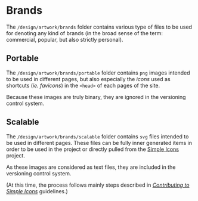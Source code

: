 # Brands

The `/design/artwork/brands` folder contains various type of files to be used for denoting any kind of brands (in the broad sense of the term: commercial, popular, but also strictly personal).

## Portable

The `/design/artwork/brands/portable` folder contains `png` images intended to be used in different pages, but also especially the _icons_ used as shortcuts (_ie._ _favicons_) in the `<head>` of each pages of the site.

Because these images are truly binary, they are ignored in the versioning control system.

## Scalable

The `/design/artwork/brands/scalable` folder contains `svg` files intended to be used in different pages. These files can be fully inner generated items in order to be used in the project or directly pulled from the [Simple Icons](https://github.com/simple-icons/simple-icons) project.

As these images are considered as text files, they are included in the versioning control system.

(At this time, the process follows mainly steps described in [_Contributing to Simple Icons_](https://github.com/simple-icons/simple-icons/blob/develop/CONTRIBUTING.md#adding-or-updating-an-icon) guidelines.)
